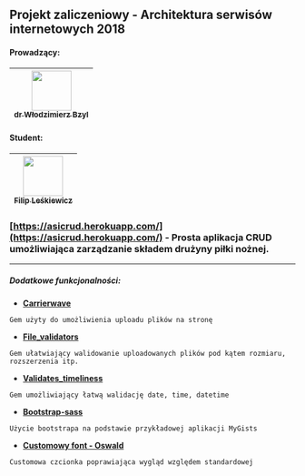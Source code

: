 ## Projekt zaliczeniowy - Architektura serwisów internetowych 2018

#### Prowadzący: 
| [<img src="https://avatars1.githubusercontent.com/u/8049?v=3" width="70px;"/><br /><sub>dr Włodzimierz Bzyl</sub>](https://github.com/wbzyl)<br />|
| :---: |
#### Student:
| [<img src="https://avatars3.githubusercontent.com/u/16317532?v=3" width="70px;"/><br /><sub>Filip Leśkiewicz</sub>](https://github.com/fleskiewicz)<br />|
| :---: |

### [https://asicrud.herokuapp.com/](https://asicrud.herokuapp.com/) - Prosta aplikacja CRUD umożliwiająca zarządzanie składem drużyny piłki nożnej.

----

##### Dodatkowe funkcjonalności:

* [__Carrierwave__](https://github.com/carrierwaveuploader/carrierwave)
```
Gem użyty do umożliwienia uploadu plików na stronę
```
* [__File_validators__](https://github.com/musaffa/file_validators)
```
Gem ułatwiający walidowanie uploadowanych plików pod kątem rozmiaru, rozszerzenia itp.
```
* [__Validates_timeliness__](https://github.com/adzap/validates_timeliness)
```
Gem umożliwiający łatwą walidację date, time, datetime
```
* [__Bootstrap-sass__](https://github.com/twbs/bootstrap-sass)
```
Użycie bootstrapa na podstawie przykładowej aplikacji MyGists
```
* [__Customowy font - Oswald__](https://fonts.google.com/specimen/Oswald)
```
Customowa czcionka poprawiająca wygląd względem standardowej
```
